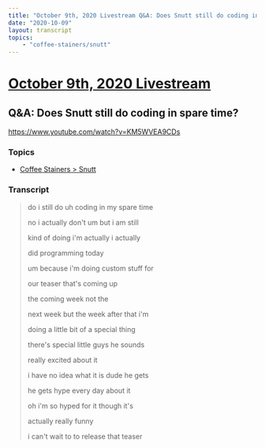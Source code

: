 ```yaml
---
title: "October 9th, 2020 Livestream Q&A: Does Snutt still do coding in spare time?"
date: "2020-10-09"
layout: transcript
topics:
    - "coffee-stainers/snutt"
---
```

# [October 9th, 2020 Livestream](../2020-10-09.md)
## Q&A: Does Snutt still do coding in spare time?
https://www.youtube.com/watch?v=KM5WVEA9CDs

### Topics
* [Coffee Stainers > Snutt](../topics/coffee-stainers/snutt.md)

### Transcript

> do i still do uh coding in my spare time
>
> no i actually don't um but i am still
>
> kind of doing i'm actually i actually
>
> did programming today
>
> um because i'm doing custom stuff for
>
> our teaser that's coming up
>
> the coming week not the
>
> next week but the week after that i'm
>
> doing a little bit of a special thing
>
> there's special little guys he sounds
>
> really excited about it
>
> i have no idea what it is dude he gets
>
> he gets hype every day about it
>
> oh i'm so hyped for it though it's
>
> actually really funny
>
> i can't wait to to release that teaser
>
